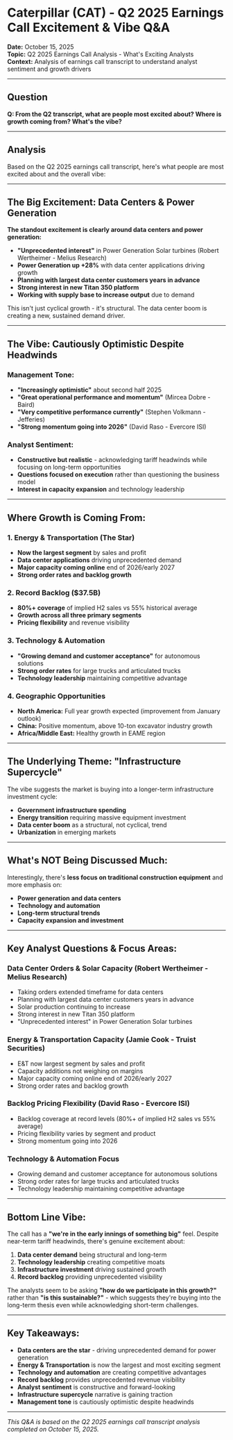# Caterpillar (CAT) - Q2 2025 Earnings Call Excitement & Vibe Q&A

**Date:** October 15, 2025  
**Topic:** Q2 2025 Earnings Call Analysis - What's Exciting Analysts  
**Context:** Analysis of earnings call transcript to understand analyst sentiment and growth drivers

---

## Question

**Q: From the Q2 transcript, what are people most excited about? Where is growth coming from? What's the vibe?**

---

## Analysis

Based on the Q2 2025 earnings call transcript, here's what people are most excited about and the overall vibe:

---

## **The Big Excitement: Data Centers & Power Generation**

**The standout excitement is clearly around data centers and power generation:**

- **"Unprecedented interest"** in Power Generation Solar turbines (Robert Wertheimer - Melius Research)
- **Power Generation up +28%** with data center applications driving growth
- **Planning with largest data center customers years in advance**
- **Strong interest in new Titan 350 platform**
- **Working with supply base to increase output** due to demand

This isn't just cyclical growth - it's structural. The data center boom is creating a new, sustained demand driver.

---

## **The Vibe: Cautiously Optimistic Despite Headwinds**

### **Management Tone:**
- **"Increasingly optimistic"** about second half 2025
- **"Great operational performance and momentum"** (Mircea Dobre - Baird)
- **"Very competitive performance currently"** (Stephen Volkmann - Jefferies)
- **"Strong momentum going into 2026"** (David Raso - Evercore ISI)

### **Analyst Sentiment:**
- **Constructive but realistic** - acknowledging tariff headwinds while focusing on long-term opportunities
- **Questions focused on execution** rather than questioning the business model
- **Interest in capacity expansion** and technology leadership

---

## **Where Growth is Coming From:**

### **1. Energy & Transportation (The Star)**
- **Now the largest segment** by sales and profit
- **Data center applications** driving unprecedented demand
- **Major capacity coming online** end of 2026/early 2027
- **Strong order rates and backlog growth**

### **2. Record Backlog ($37.5B)**
- **80%+ coverage** of implied H2 sales vs 55% historical average
- **Growth across all three primary segments**
- **Pricing flexibility** and revenue visibility

### **3. Technology & Automation**
- **"Growing demand and customer acceptance"** for autonomous solutions
- **Strong order rates** for large trucks and articulated trucks
- **Technology leadership** maintaining competitive advantage

### **4. Geographic Opportunities**
- **North America:** Full year growth expected (improvement from January outlook)
- **China:** Positive momentum, above 10-ton excavator industry growth
- **Africa/Middle East:** Healthy growth in EAME region

---

## **The Underlying Theme: "Infrastructure Supercycle"**

The vibe suggests the market is buying into a longer-term infrastructure investment cycle:
- **Government infrastructure spending**
- **Energy transition** requiring massive equipment investment
- **Data center boom** as a structural, not cyclical, trend
- **Urbanization** in emerging markets

---

## **What's NOT Being Discussed Much:**

Interestingly, there's **less focus on traditional construction equipment** and more emphasis on:
- **Power generation and data centers**
- **Technology and automation**
- **Long-term structural trends**
- **Capacity expansion and investment**

---

## **Key Analyst Questions & Focus Areas:**

### **Data Center Orders & Solar Capacity (Robert Wertheimer - Melius Research)**
- Taking orders extended timeframe for data centers
- Planning with largest data center customers years in advance
- Solar production continuing to increase
- Strong interest in new Titan 350 platform
- "Unprecedented interest" in Power Generation Solar turbines

### **Energy & Transportation Capacity (Jamie Cook - Truist Securities)**
- E&T now largest segment by sales and profit
- Capacity additions not weighing on margins
- Major capacity coming online end of 2026/early 2027
- Strong order rates and backlog growth

### **Backlog Pricing Flexibility (David Raso - Evercore ISI)**
- Backlog coverage at record levels (80%+ of implied H2 sales vs 55% average)
- Pricing flexibility varies by segment and product
- Strong momentum going into 2026

### **Technology & Automation Focus**
- Growing demand and customer acceptance for autonomous solutions
- Strong order rates for large trucks and articulated trucks
- Technology leadership maintaining competitive advantage

---

## **Bottom Line Vibe:**

The call has a **"we're in the early innings of something big"** feel. Despite near-term tariff headwinds, there's genuine excitement about:

1. **Data center demand** being structural and long-term
2. **Technology leadership** creating competitive moats
3. **Infrastructure investment** driving sustained growth
4. **Record backlog** providing unprecedented visibility

The analysts seem to be asking **"how do we participate in this growth?"** rather than **"is this sustainable?"** - which suggests they're buying into the long-term thesis even while acknowledging short-term challenges.

---

## **Key Takeaways:**

- **Data centers are the star** - driving unprecedented demand for power generation
- **Energy & Transportation** is now the largest and most exciting segment
- **Technology and automation** are creating competitive advantages
- **Record backlog** provides unprecedented revenue visibility
- **Analyst sentiment** is constructive and forward-looking
- **Infrastructure supercycle** narrative is gaining traction
- **Management tone** is cautiously optimistic despite headwinds

---

*This Q&A is based on the Q2 2025 earnings call transcript analysis completed on October 15, 2025.*
